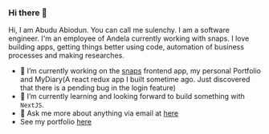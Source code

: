 ### Hi there 👋
Hi, I am Abudu Abiodun. You can call me sulenchy. I am a software engineer. I'm an employee of Andela currently working with snaps. I love building apps, getting things better using code, automation of business processes and making researches.

- 🔭 I’m currently working on the [snaps](https://snaps.io) frontend app, my personal Portfolio and MyDiary(A react redux app I built sometime ago. Just discovered that there is a pending bug in the login feature)
- 🌱 I’m currently learning and looking forward to build something with `NextJS`.
- 💬  Ask me more about anything via email at [here](mailto:sulaimanabiodun172@gmail.com@gmail.com?subject=I%20want%20to%20work%20with%20you&body=Please%20tell%20more%20about%20yourself)
- See my portfolio [here](http://bit.ly/awesome-sulenchy)

<!--
**sulenchy/sulenchy** is a ✨ _special_ ✨ repository because its `README.md` (this file) appears on your GitHub profile.

Here are some ideas to get you started:


- 👯 I’m looking to collaborate on ...
- 🤔 I’m looking for help with ...
- 📫 How to reach me: ...
- 😄 Pronouns: ...
- ⚡ Fun fact: ...
-->
